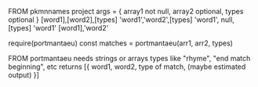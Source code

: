 FROM pkmnnames project
args = {
    array1 not null, array2 optional, types optional
}
[word1],[word2],[types]
'word1','word2',[types]
'word1', null, [types]
'word1'
[word1],'word2'


require(portmantaeu)
const matches = portmantaeu(arr1, arr2, types)

FROM portmantaeu
needs strings or arrays
types like "rhyme", "end match beginning", etc
returns [{
    word1, word2, type of match, (maybe estimated output)
}]

